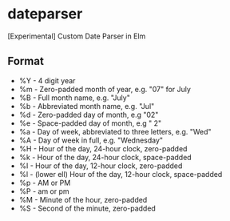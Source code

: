 # dateparser
[Experimental] Custom Date Parser in Elm

## Format
- %Y - 4 digit year
- %m - Zero-padded month of year, e.g. "07" for July
- %B - Full month name, e.g. "July"
- %b - Abbreviated month name, e.g. "Jul"
- %d - Zero-padded day of month, e.g "02"
- %e - Space-padded day of month, e.g " 2"
- %a - Day of week, abbreviated to three letters, e.g. "Wed"
- %A - Day of week in full, e.g. "Wednesday"
- %H - Hour of the day, 24-hour clock, zero-padded
- %k - Hour of the day, 24-hour clock, space-padded
- %I - Hour of the day, 12-hour clock, zero-padded
- %l - (lower ell) Hour of the day, 12-hour clock, space-padded
- %p - AM or PM
- %P - am or pm
- %M - Minute of the hour, zero-padded
- %S - Second of the minute, zero-padded
